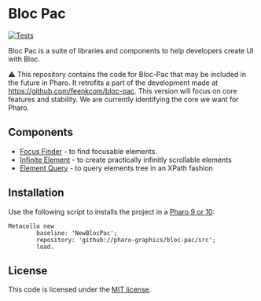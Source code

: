 # Bloc Pac

[![Tests](https://github.com/pharo-graphics/bloc-pac/actions/workflows/test.yml/badge.svg)](https://github.com/pharo-graphics/bloc-pac/actions/workflows/test.yml)

Bloc Pac is a suite of libraries and components to help developers create UI with Bloc.

:warning:
This repository contains the code for Bloc-Pac that may be included in the future in Pharo.
It retrofits a part of the development made at https://github.com/feenkcom/bloc-pac. 
This version will focus on core features and stability.
We are currently identifying the core we want for Pharo.


## Components
- [Focus Finder](Focus-Finder.md) - to find focusable elements.
- [Infinite Element](Infinite.md) - to create practically infinitly scrollable elements
- [Element Query](Element-Query.md) - to query elements tree in an XPath fashion 

## Installation

Use the following script to installs the project in a [Pharo 9 or 10](https://pharo.org/download):

```smalltalk
Metacello new
        baseline: 'NewBlocPac';
        repository: 'github://pharo-graphics/bloc-pac/src';
        load.
```

## License

This code is licensed under the [MIT license](./LICENSE).
